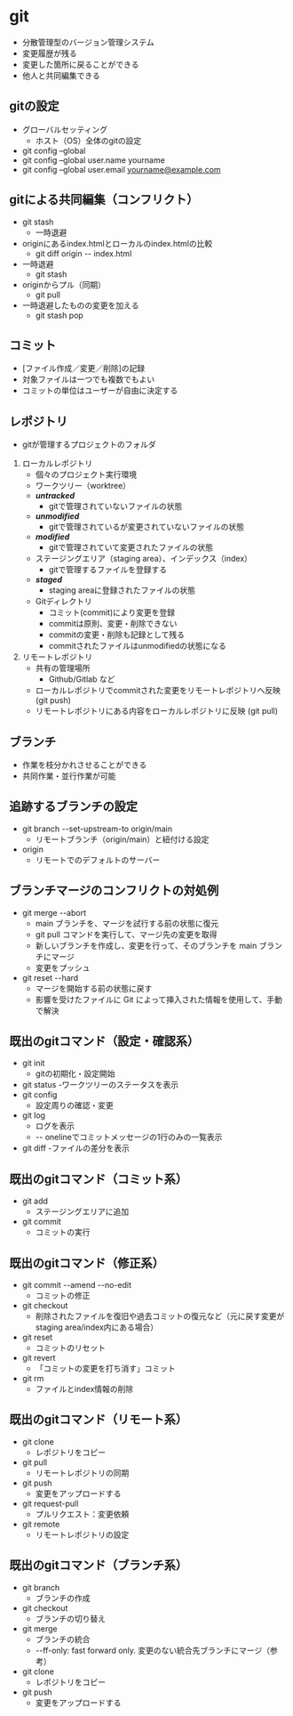 # git
- 分散管理型のバージョン管理システム
- 変更履歴が残る
- 変更した箇所に戻ることができる
- 他人と共同編集できる

## gitの設定
- グローバルセッティング
    - ホスト（OS）全体のgitの設定
- git config –global
- git config –global user.name yourname
- git config –global user.email yourname@example.com

## gitによる共同編集（コンフリクト）
- git stash
    - 一時退避
- originにあるindex.htmlとローカルのindex.htmlの比較
    - git diff origin -- index.html
- 一時退避
    - git stash
- originからプル（同期）
    - git pull
- 一時退避したものの変更を加える
    - git stash pop

## コミット
- [ファイル作成／変更／削除]の記録
- 対象ファイルは一つでも複数でもよい
- コミットの単位はユーザーが自由に決定する

## レポジトリ
- gitが管理するプロジェクトのフォルダ
1. ローカルレポジトリ
    - 個々のプロジェクト実行環境
    - ワークツリー（worktree）
    - ***untracked***
        - gitで管理されていないファイルの状態
    - ***unmodified***
        - gitで管理されているが変更されていないファイルの状態
    - ***modified***
        - gitで管理されていて変更されたファイルの状態
    - ステージングエリア（staging area）、インデックス（index）
        - gitで管理するファイルを登録する
    - ***staged***
        - staging areaに登録されたファイルの状態
    - Gitディレクトリ
        - コミット(commit)により変更を登録
        - commitは原則、変更・削除できない
        - commitの変更・削除も記録として残る
        - commitされたファイルはunmodifiedの状態になる
2. リモートレポジトリ
    - 共有の管理場所
        - Github/Gitlab など
    - ローカルレポジトリでcommitされた変更をリモートレポジトリへ反映 (git push)
    - リモートレポジトリにある内容をローカルレポジトリに反映 (git pull)

## ブランチ
- 作業を枝分かれさせることができる
- 共同作業・並行作業が可能

## 追跡するブランチの設定
- git branch --set-upstream-to origin/main
    - リモートブランチ（origin/main）と紐付ける設定
- origin
    - リモートでのデフォルトのサーバー

## ブランチマージのコンフリクトの対処例
- git merge --abort 
    - main ブランチを、マージを試行する前の状態に復元
    - git pull コマンドを実行して、マージ先の変更を取得
    - 新しいブランチを作成し、変更を行って、そのブランチを main ブランチにマージ
    - 変更をプッシュ
- git reset --hard
    - マージを開始する前の状態に戻す
    - 影響を受けたファイルに Git によって挿入された情報を使用して、手動で解決

## 既出のgitコマンド（設定・確認系）
- git init
    - gitの初期化・設定開始
- git status
    -ワークツリーのステータスを表示
- git config 
    - 設定周りの確認・変更
- git log
    - ログを表示  
    - -- onelineでコミットメッセージの1行のみの一覧表示
- git diff
    -ファイルの差分を表示

## 既出のgitコマンド（コミット系）
- git add
    - ステージングエリアに追加
- git commit 
    - コミットの実行

## 既出のgitコマンド（修正系）
- git commit --amend --no-edit
    - コミットの修正
- git checkout
    - 削除されたファイルを復旧や過去コミットの復元など（元に戻す変更がstaging area/index内にある場合）
- git reset
    - コミットのリセット
- git revert
    - 「コミットの変更を打ち消す」コミット
- git rm
    - ファイルとindex情報の削除

## 既出のgitコマンド（リモート系）
- git clone
    - レポジトリをコピー
- git pull
    - リモートレポジトリの同期	
- git push
    - 変更をアップロードする
- git request-pull
    - プルリクエスト：変更依頼
- git remote
    - リモートレポジトリの設定

## 既出のgitコマンド（ブランチ系）
- git branch
    - ブランチの作成
- git checkout
    - ブランチの切り替え
- git merge
    - ブランチの統合
    - --ff-only: fast forward only. 変更のない統合先ブランチにマージ（参考）
- git clone
    - レポジトリをコピー
- git push
    - 変更をアップロードする
